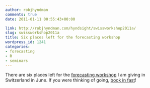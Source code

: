 ```yaml
---
author: robjhyndman
comments: true
date: 2011-01-11 00:55:43+00:00

link: http://robjhyndman.com/hyndsight/swissworkshop2011a/
slug: swissworkshop2011a
title: Six places left for the forecasting workshop
wordpress_id: 1241
categories:
- forecasting
- R
- seminars
---
```


There are six places left for the [forecasting workshop](http://robjhyndman.com/hyndsight/swissworkshop2011/) I am giving in Switzerland in June. If you were thinking of going, [book in fast](http://robjhyndman.com/hyndsight/swissworkshop2011/)!
